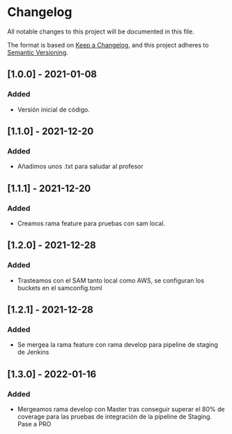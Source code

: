 # Changelog
All notable changes to this project will be documented in this file.

The format is based on [Keep a Changelog](https://keepachangelog.com/en/1.0.0/),
and this project adheres to [Semantic Versioning](https://semver.org/spec/v2.0.0.html).

## [1.0.0] - 2021-01-08
### Added
- Versión inicial de código.

## [1.1.0] - 2021-12-20
### Added
- Añadimos unos .txt para saludar al profesor

## [1.1.1] - 2021-12-20
### Added
- Creamos rama feature para pruebas con sam local.

## [1.2.0] - 2021-12-28
### Added
- Trasteamos con el SAM tanto local como AWS, se configuran los buckets en el samconfig.toml

## [1.2.1] - 2021-12-28
### Added
- Se mergea la rama feature con rama develop para pipeline de staging de Jenkins
## [1.3.0] - 2022-01-16
### Added
- Mergeamos rama develop con Master tras conseguir superar el 80% de coverage para las pruebas de integración de la pipeline de Staging. Pase a PRO
